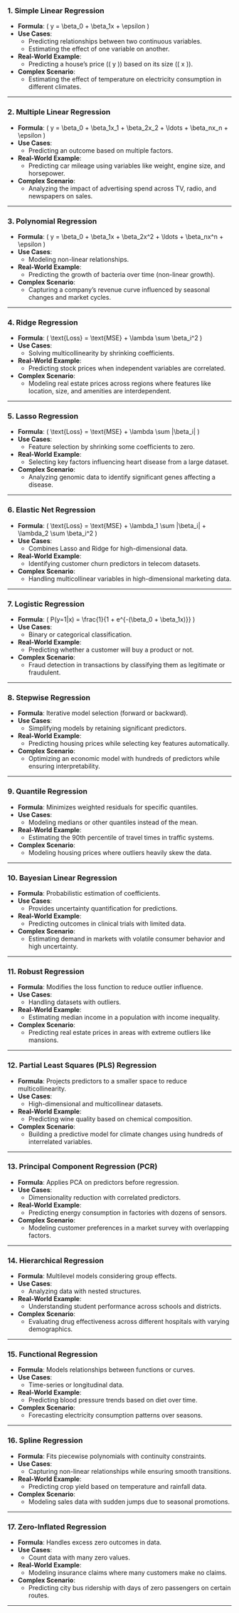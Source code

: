 ### 1. **Simple Linear Regression**
- **Formula**: \( y = \beta_0 + \beta_1x + \epsilon \)
- **Use Cases**:
  - Predicting relationships between two continuous variables.
  - Estimating the effect of one variable on another.
- **Real-World Example**: 
  - Predicting a house’s price (\( y \)) based on its size (\( x \)).
- **Complex Scenario**: 
  - Estimating the effect of temperature on electricity consumption in different climates.

---

### 2. **Multiple Linear Regression**
- **Formula**: \( y = \beta_0 + \beta_1x_1 + \beta_2x_2 + \ldots + \beta_nx_n + \epsilon \)
- **Use Cases**:
  - Predicting an outcome based on multiple factors.
- **Real-World Example**: 
  - Predicting car mileage using variables like weight, engine size, and horsepower.
- **Complex Scenario**: 
  - Analyzing the impact of advertising spend across TV, radio, and newspapers on sales.

---

### 3. **Polynomial Regression**
- **Formula**: \( y = \beta_0 + \beta_1x + \beta_2x^2 + \ldots + \beta_nx^n + \epsilon \)
- **Use Cases**:
  - Modeling non-linear relationships.
- **Real-World Example**: 
  - Predicting the growth of bacteria over time (non-linear growth).
- **Complex Scenario**: 
  - Capturing a company’s revenue curve influenced by seasonal changes and market cycles.

---

### 4. **Ridge Regression**
- **Formula**: \( \text{Loss} = \text{MSE} + \lambda \sum \beta_i^2 \)
- **Use Cases**:
  - Solving multicollinearity by shrinking coefficients.
- **Real-World Example**: 
  - Predicting stock prices when independent variables are correlated.
- **Complex Scenario**: 
  - Modeling real estate prices across regions where features like location, size, and amenities are interdependent.

---

### 5. **Lasso Regression**
- **Formula**: \( \text{Loss} = \text{MSE} + \lambda \sum |\beta_i| \)
- **Use Cases**:
  - Feature selection by shrinking some coefficients to zero.
- **Real-World Example**: 
  - Selecting key factors influencing heart disease from a large dataset.
- **Complex Scenario**: 
  - Analyzing genomic data to identify significant genes affecting a disease.

---

### 6. **Elastic Net Regression**
- **Formula**: \( \text{Loss} = \text{MSE} + \lambda_1 \sum |\beta_i| + \lambda_2 \sum \beta_i^2 \)
- **Use Cases**:
  - Combines Lasso and Ridge for high-dimensional data.
- **Real-World Example**: 
  - Identifying customer churn predictors in telecom datasets.
- **Complex Scenario**: 
  - Handling multicollinear variables in high-dimensional marketing data.

---

### 7. **Logistic Regression**
- **Formula**: \( P(y=1|x) = \frac{1}{1 + e^{-(\beta_0 + \beta_1x)}} \)
- **Use Cases**:
  - Binary or categorical classification.
- **Real-World Example**: 
  - Predicting whether a customer will buy a product or not.
- **Complex Scenario**: 
  - Fraud detection in transactions by classifying them as legitimate or fraudulent.

---

### 8. **Stepwise Regression**
- **Formula**: Iterative model selection (forward or backward).
- **Use Cases**:
  - Simplifying models by retaining significant predictors.
- **Real-World Example**: 
  - Predicting housing prices while selecting key features automatically.
- **Complex Scenario**: 
  - Optimizing an economic model with hundreds of predictors while ensuring interpretability.

---

### 9. **Quantile Regression**
- **Formula**: Minimizes weighted residuals for specific quantiles.
- **Use Cases**:
  - Modeling medians or other quantiles instead of the mean.
- **Real-World Example**: 
  - Estimating the 90th percentile of travel times in traffic systems.
- **Complex Scenario**: 
  - Modeling housing prices where outliers heavily skew the data.

---

### 10. **Bayesian Linear Regression**
- **Formula**: Probabilistic estimation of coefficients.
- **Use Cases**:
  - Provides uncertainty quantification for predictions.
- **Real-World Example**: 
  - Predicting outcomes in clinical trials with limited data.
- **Complex Scenario**: 
  - Estimating demand in markets with volatile consumer behavior and high uncertainty.

---

### 11. **Robust Regression**
- **Formula**: Modifies the loss function to reduce outlier influence.
- **Use Cases**:
  - Handling datasets with outliers.
- **Real-World Example**: 
  - Estimating median income in a population with income inequality.
- **Complex Scenario**: 
  - Predicting real estate prices in areas with extreme outliers like mansions.

---

### 12. **Partial Least Squares (PLS) Regression**
- **Formula**: Projects predictors to a smaller space to reduce multicollinearity.
- **Use Cases**:
  - High-dimensional and multicollinear datasets.
- **Real-World Example**: 
  - Predicting wine quality based on chemical composition.
- **Complex Scenario**: 
  - Building a predictive model for climate changes using hundreds of interrelated variables.

---

### 13. **Principal Component Regression (PCR)**
- **Formula**: Applies PCA on predictors before regression.
- **Use Cases**:
  - Dimensionality reduction with correlated predictors.
- **Real-World Example**: 
  - Predicting energy consumption in factories with dozens of sensors.
- **Complex Scenario**: 
  - Modeling customer preferences in a market survey with overlapping factors.

---

### 14. **Hierarchical Regression**
- **Formula**: Multilevel models considering group effects.
- **Use Cases**:
  - Analyzing data with nested structures.
- **Real-World Example**: 
  - Understanding student performance across schools and districts.
- **Complex Scenario**: 
  - Evaluating drug effectiveness across different hospitals with varying demographics.

---

### 15. **Functional Regression**
- **Formula**: Models relationships between functions or curves.
- **Use Cases**:
  - Time-series or longitudinal data.
- **Real-World Example**: 
  - Predicting blood pressure trends based on diet over time.
- **Complex Scenario**: 
  - Forecasting electricity consumption patterns over seasons.

---

### 16. **Spline Regression**
- **Formula**: Fits piecewise polynomials with continuity constraints.
- **Use Cases**:
  - Capturing non-linear relationships while ensuring smooth transitions.
- **Real-World Example**: 
  - Predicting crop yield based on temperature and rainfall data.
- **Complex Scenario**: 
  - Modeling sales data with sudden jumps due to seasonal promotions.

---

### 17. **Zero-Inflated Regression**
- **Formula**: Handles excess zero outcomes in data.
- **Use Cases**:
  - Count data with many zero values.
- **Real-World Example**: 
  - Modeling insurance claims where many customers make no claims.
- **Complex Scenario**: 
  - Predicting city bus ridership with days of zero passengers on certain routes.

---